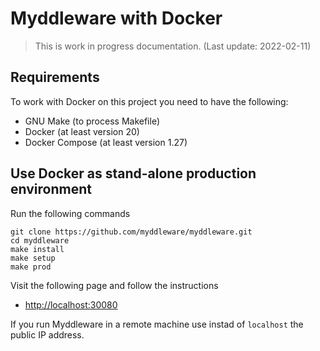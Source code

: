 # Myddleware with Docker

> This is work in progress documentation. (Last update: 2022-02-11)

## Requirements

To work with Docker on this project you need to have the following:

- GNU Make (to process Makefile)
- Docker (at least version 20)
- Docker Compose (at least version 1.27)

## Use Docker as stand-alone production environment

Run the following commands

```shell
git clone https://github.com/myddleware/myddleware.git
cd myddleware
make install
make setup
make prod
```

Visit the following page and follow the instructions

- <http://localhost:30080>

If you run Myddleware in a remote machine use instad of `localhost` the public IP address.
